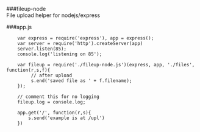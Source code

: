 ###fileup-node    
File upload helper for nodejs/express

###app.js
````
	var express = require('express'), app = express();
	var server = require('http').createServer(app)
 	server.listen(85);
	console.log('listening on 85');

 	var fileup = require('./fileup-node.js')(express, app, './files', function(r,s,f){
		 // after upload
		 s.end('saved file as ' + f.filename);
	});
	
	// comment this for no logging
	fileup.log = console.log;
	
 	app.get('/', function(r,s){
 		s.send('example is at /upl')
 	})
````